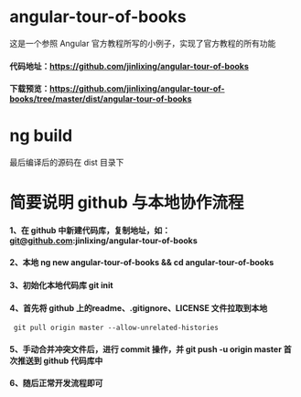 # angular-tour-of-books
这是一个参照 Angular 官方教程所写的小例子，实现了官方教程的所有功能
#### 代码地址：https://github.com/jinlixing/angular-tour-of-books
#### 下载预览：https://github.com/jinlixing/angular-tour-of-books/tree/master/dist/angular-tour-of-books

# ng build
最后编译后的源码在 dist 目录下

# 简要说明 github 与本地协作流程
#### 1、在 github 中新建代码库，复制地址，如：git@github.com:jinlixing/angular-tour-of-books
#### 2、本地 ng new angular-tour-of-books && cd angular-tour-of-books
#### 3、初始化本地代码库 git init
#### 4、首先将 github 上的readme、.gitignore、LICENSE 文件拉取到本地
     git pull origin master --allow-unrelated-histories
#### 5、手动合并冲突文件后，进行 commit 操作，并 git push -u origin master 首次推送到 github 代码库中
#### 6、随后正常开发流程即可

